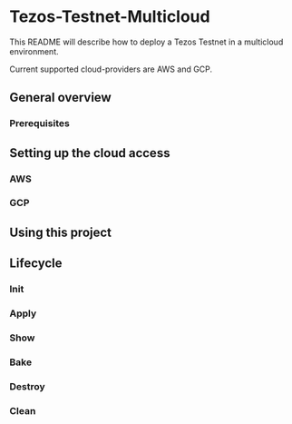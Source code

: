 # Tezos-Testnet-Multicloud

This README will describe how to deploy a Tezos Testnet in a multicloud environment. 

Current supported cloud-providers are AWS and GCP.

## General overview

### Prerequisites

## Setting up the cloud access

### AWS

### GCP


## Using this project


## Lifecycle

### Init

### Apply

### Show

### Bake

### Destroy

### Clean


